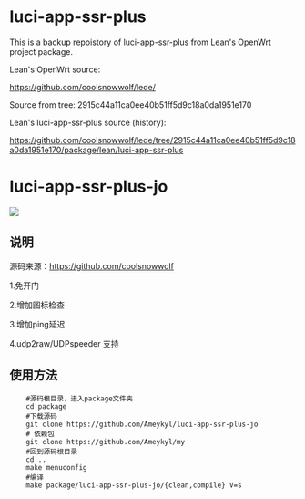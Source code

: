 
# luci-app-ssr-plus

This is a backup repoistory of luci-app-ssr-plus from Lean's OpenWrt project package.

Lean's OpenWrt source:

<https://github.com/coolsnowwolf/lede/>

Source from tree: 2915c44a11ca0ee40b51ff5d9c18a0da1951e170

Lean's luci-app-ssr-plus source (history):

<https://github.com/coolsnowwolf/lede/tree/2915c44a11ca0ee40b51ff5d9c18a0da1951e170/package/lean/luci-app-ssr-plus>

# luci-app-ssr-plus-jo
![](https://i.imgur.com/dUvNgmd.jpg) 
## 说明
   源码来源：https://github.com/coolsnowwolf
   
1.免开门

2.增加图标检查

3.增加ping延迟

4.udp2raw/UDPspeeder 支持

## 使用方法
```Brach
    #源码根目录，进入package文件夹
    cd package
    #下载源码
    git clone https://github.com/Ameykyl/luci-app-ssr-plus-jo
    # 依赖包
    git clone https://github.com/Ameykyl/my
    #回到源码根目录
    cd ..
    make menuconfig
    #编译
    make package/luci-app-ssr-plus-jo/{clean,compile} V=s
    
    


